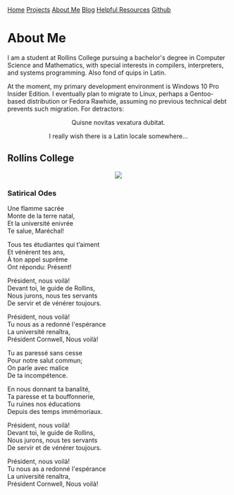 <base href="https://clin1234.github.io/">
<nav>
      <a href="index.html">Home</a>
      <a href="projects/index.html">Projects</a>
      <a href="aboutme.html">About Me</a>
      <a href="blog/index.html">Blog</a>
      <a href="resources.html">Helpful Resources</a>
      <a href="https://github.com/clin1234/">Github</a>
</nav>

# About Me

I am a student at Rollins College pursuing a bachelor's degree in Computer Science and Mathematics, with special interests in compilers, interpreters, and systems programming.
Also fond of quips in Latin.

At the moment, my primary development environment is Windows 10 Pro Insider Edition. I eventually plan to migrate to Linux, perhaps a Gentoo-based distribution or Fedora Rawhide, assuming no previous technical debt prevents such migration. For detractors:

<div align="center">
<p>
Quisne novitas vexatura dubitat.
</p>

<p>I really wish there is a Latin locale somewhere...</p>
</div>

## Rollins College

<div align="center">
      <a href="https://rollins.edu">
      <img src="https://upload.wikimedia.org/wikipedia/en/0/00/Rollins_College_seal.svg">
      </a>
</div>

### Satirical Odes

Une flamme sacrée\
Monte de la terre natal,\
Et la université enivrée\
Te salue, Maréchal!

Tous tes étudiantes qui t’aiment\
Et vénèrent tes ans,\
À ton appel suprême\
Ont répondu: Présent!

Président, nous voilà!\
Devant toi, le guide de Rollins,\
Nous jurons, nous tes servants\
De servir et de vénérer toujours.

Président, nous voilà!\
Tu nous as a redonné l'espérance\
La université renaîtra,\
Président Cornwell, Nous voilà!

Tu as paressé sans cesse\
Pour notre salut commun;\
On parle avec malice\
De ta incompétence.

En nous donnant ta banalité,\
Ta paresse et ta bouffonnerie,\
Tu ruines nos éducations\
Depuis des temps immémoriaux.

Président, nous voilà!\
Devant toi, le guide de Rollins,\
Nous jurons, nous tes servants\
De servir et de vénérer toujours.

Président, nous voilà!\
Tu nous as a redonné l'espérance\
La université renaîtra,\
Président Cornwell, Nous voilà!
